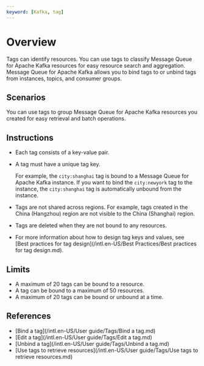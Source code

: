 ```yaml
---
keyword: [Kafka, tag]
---
```


# Overview

Tags can identify resources. You can use tags to classify Message Queue for Apache Kafka resources for easy resource search and aggregation. Message Queue for Apache Kafka allows you to bind tags to or unbind tags from instances, topics, and consumer groups.

## Scenarios

You can use tags to group Message Queue for Apache Kafka resources you created for easy retrieval and batch operations.

## Instructions

-   Each tag consists of a key-value pair.
-   A tag must have a unique tag key.

    For example, the `city:shanghai` tag is bound to a Message Queue for Apache Kafka instance. If you want to bind the `city:newyork` tag to the instance, the `city:shanghai` tag is automatically unbound from the instance.

-   Tags are not shared across regions. For example, tags created in the China \(Hangzhou\) region are not visible to the China \(Shanghai\) region.
-   Tags are deleted when they are not bound to any resources.
-   For more information about how to design tag keys and values, see [Best practices for tag design](/intl.en-US/Best Practices/Best practices for tag design.md).

## Limits

-   A maximum of 20 tags can be bound to a resource.
-   A tag can be bound to a maximum of 50 resources.
-   A maximum of 20 tags can be bound or unbound at a time.

## References

-   [Bind a tag](/intl.en-US/User guide/Tags/Bind a tag.md)
-   [Edit a tag](/intl.en-US/User guide/Tags/Edit a tag.md)
-   [Unbind a tag](/intl.en-US/User guide/Tags/Unbind a tag.md)
-   [Use tags to retrieve resources](/intl.en-US/User guide/Tags/Use tags to retrieve resources.md)

